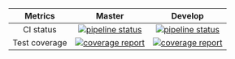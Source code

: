 |    Metrics    |                                                                                     Master                                                                                     |                                                                                  Develop                                                                                 |
|:-------------:|:------------------------------------------------------------------------------------------------------------------------------------------------------------------------------:|:------------------------------------------------------------------------------------------------------------------------------------------------------------------------:|
| CI status     | [![pipeline status](https://gitlab.com/redmic-project/server/library/db-commons/badges/master/pipeline.svg)](https://gitlab.com/redmic-project/server/library/db-commons/commits/master) | [![pipeline status](https://gitlab.com/redmic-project/server/library/db-commons/badges/dev/pipeline.svg)](https://gitlab.com/redmic-project/server/library/db-commons/commits/dev) |
| Test coverage | [![coverage report](https://gitlab.com/redmic-project/server/library/db-commons/badges/master/coverage.svg)](https://gitlab.com/redmic-project/server/library/db-commons/commits/master) | [![coverage report](https://gitlab.com/redmic-project/server/library/db-commons/badges/dev/coverage.svg)](https://gitlab.com/redmic-project/server/library/db-commons/commits/dev) |